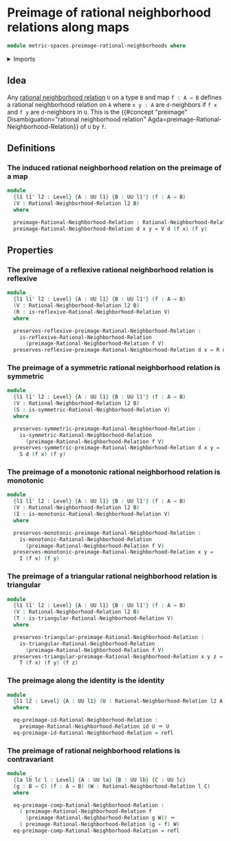 # Preimage of rational neighborhood relations along maps

```agda
module metric-spaces.preimage-rational-neighborhoods where
```

<details><summary>Imports</summary>

```agda
open import elementary-number-theory.positive-rational-numbers

open import foundation.function-types
open import foundation.identity-types
open import foundation.injective-maps
open import foundation.universe-levels

open import metric-spaces.monotonic-rational-neighborhoods
open import metric-spaces.rational-neighborhoods
open import metric-spaces.reflexive-rational-neighborhoods
open import metric-spaces.symmetric-rational-neighborhoods
open import metric-spaces.triangular-rational-neighborhoods
```

</details>

## Idea

Any [rational neighborhood relation](metric-spaces.rational-neighborhoods.md)
`U` on a type `B` and map `f : A → B` defines a rational neighborhood relation
on `A` where `x y : A` are `d`-neighbors if `f x` and `f y` are `d`-neighbors in
`U`. This is the
{{#concept "preimage" Disambiguation="rational neighborhood relation" Agda=preimage-Rational-Neighborhood-Relation}}
of `U` by `f`.

## Definitions

### The induced rational neighborhood relation on the preimage of a map

```agda
module _
  {l1 l1' l2 : Level} {A : UU l1} {B : UU l1'} (f : A → B)
  (V : Rational-Neighborhood-Relation l2 B)
  where

  preimage-Rational-Neighborhood-Relation : Rational-Neighborhood-Relation l2 A
  preimage-Rational-Neighborhood-Relation d x y = V d (f x) (f y)
```

## Properties

### The preimage of a reflexive rational neighborhood relation is reflexive

```agda
module _
  {l1 l1' l2 : Level} {A : UU l1} {B : UU l1'} (f : A → B)
  (V : Rational-Neighborhood-Relation l2 B)
  (R : is-reflexive-Rational-Neighborhood-Relation V)
  where

  preserves-reflexive-preimage-Rational-Neighborhood-Relation :
    is-reflexive-Rational-Neighborhood-Relation
      (preimage-Rational-Neighborhood-Relation f V)
  preserves-reflexive-preimage-Rational-Neighborhood-Relation d x = R d (f x)
```

### The preimage of a symmetric rational neighborhood relation is symmetric

```agda
module _
  {l1 l1' l2 : Level} {A : UU l1} {B : UU l1'} (f : A → B)
  (V : Rational-Neighborhood-Relation l2 B)
  (S : is-symmetric-Rational-Neighborhood-Relation V)
  where

  preserves-symmetric-preimage-Rational-Neighborhood-Relation :
    is-symmetric-Rational-Neighborhood-Relation
      (preimage-Rational-Neighborhood-Relation f V)
  preserves-symmetric-preimage-Rational-Neighborhood-Relation d x y =
    S d (f x) (f y)
```

### The preimage of a monotonic rational neighborhood relation is monotonic

```agda
module _
  {l1 l1' l2 : Level} {A : UU l1} {B : UU l1'} (f : A → B)
  (V : Rational-Neighborhood-Relation l2 B)
  (I : is-monotonic-Rational-Neighborhood-Relation V)
  where

  preserves-monotonic-preimage-Rational-Neighborhood-Relation :
    is-monotonic-Rational-Neighborhood-Relation
      (preimage-Rational-Neighborhood-Relation f V)
  preserves-monotonic-preimage-Rational-Neighborhood-Relation x y =
    I (f x) (f y)
```

### The preimage of a triangular rational neighborhood relation is triangular

```agda
module _
  {l1 l1' l2 : Level} {A : UU l1} {B : UU l1'} (f : A → B)
  (V : Rational-Neighborhood-Relation l2 B)
  (T : is-triangular-Rational-Neighborhood-Relation V)
  where

  preserves-triangular-preimage-Rational-Neighborhood-Relation :
    is-triangular-Rational-Neighborhood-Relation
      (preimage-Rational-Neighborhood-Relation f V)
  preserves-triangular-preimage-Rational-Neighborhood-Relation x y z =
    T (f x) (f y) (f z)
```

### The preimage along the identity is the identity

```agda
module _
  {l1 l2 : Level} {A : UU l1} (U : Rational-Neighborhood-Relation l2 A)
  where

  eq-preimage-id-Rational-Neighborhood-Relation :
    preimage-Rational-Neighborhood-Relation id U ＝ U
  eq-preimage-id-Rational-Neighborhood-Relation = refl
```

### The preimage of rational neighborhood relations is contravariant

```agda
module _
  {la lb lc l : Level} {A : UU la} {B : UU lb} {C : UU lc}
  (g : B → C) (f : A → B) (W : Rational-Neighborhood-Relation l C)
  where

  eq-preimage-comp-Rational-Neighborhood-Relation :
    ( preimage-Rational-Neighborhood-Relation f
      (preimage-Rational-Neighborhood-Relation g W)) ＝
    ( preimage-Rational-Neighborhood-Relation (g ∘ f) W)
  eq-preimage-comp-Rational-Neighborhood-Relation = refl
```
